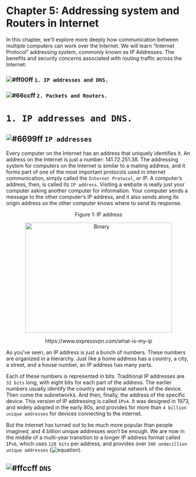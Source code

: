 # Chapter 5: Addressing system and Routers in Internet

In this chapter, we'll explore more deeply how communication between multiple computers can work over the Internet. We will
learn “Internet Protocol” addressing system, commonly known as IP Addresses. The benefits and security concerns associated
with routing traffic across the Internet:

### ![#ff00ff](https://placehold.it/15/ff00ff/000000?text=+) `1. IP addresses and DNS.`
### ![#66ccff](https://placehold.it/15/66ccff/000000?text=+) `2. Packets and Routers.`

# `1. IP addresses and DNS.`

## ![#6699ff](https://placehold.it/15/6699ff/000000?text=+) `IP addresses`

Every computer on the Internet has an address that uniquely identifies it. An address on the Internet is just a number:
141.72.251.38. The addressing system for computers on the Internet is similar to a mailing address, and it forms part of one
of the most important protocols used in internet communication, simply called the `Internet Protocol`, or IP. A computer’s
address, then, is called its `IP address`. Visiting a website is really just your computer asking another computer for
information. Your computer sends a message to the other computer’s IP address, and it also sends along its origin address so
the other computer knows where to send its response. 

<p align="center">
   Figure 1: IP address
</p>

<p align="center">
  <img height="300" width="400" src="https://github.com/XinYangSAU/CSCI1101-Intro-to-Computing/blob/master/Images/ip.png" alt="Binary"/>
</p>

<p align="center">
   https://www.expressvpn.com/what-is-my-ip
</p>

As you've seen, an IP address is just a bunch of numbers. These numbers are organized in a hierarchy. Just like a home
address has a country, a city, a street, and a house number, an IP address has many parts.

Each of these numbers is represented in bits. Traditional IP addresses are `32 bits` long, with eight bits for each part of
the address. The earlier numbers usually identify the country and regional network of the device. Then come the subnetworks.
And then, finally, the address of the specific device. This version of IP addressing is called `IPv4`. It was designed in
1973, and widely adopted in the early 80s, and provides for more than `4 billion unique addresses` for devices connecting to
the internet.

But the internet has turned out to be much more popular than people imagined, and 4 billion unique addresses won’t be
enough. We are now in the middle of a multi-year transition to a longer IP address format called `IPv6`, which uses `128 bits`
per address, and provides over `340 undecillion unique addresses` (![equation](http://latex.codecogs.com/gif.latex?%7B3.4%7D\times%7B10^{38})).

## ![#ffccff](https://placehold.it/15/ffccff/000000?text=+) `DNS`
